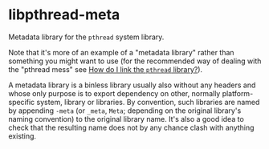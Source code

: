 # libpthread-meta

Metadata library for the `pthread` system library.

Note that it's more of an example of a "metadata library" rather than
something you might want to use (for the recommended way of dealing with the
"pthread mess" see [How do I link the `pthread`
library?](https://github.com/build2/HOWTO/blob/master/entries/link-pthread.md)).

A metadata library is a binless library usually also without any headers and
whose only purpose is to export dependency on other, normally
platform-specific system, library or libraries. By convention, such libraries
are named by appending `-meta` (or `_meta`, `Meta`; depending on the original
library's naming convention) to the original library name. It's also a good
idea to check that the resulting name does not by any chance clash with
anything existing.
